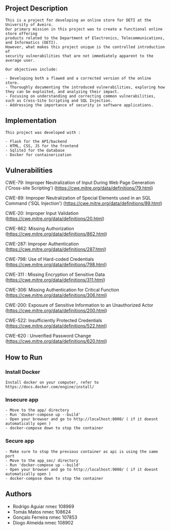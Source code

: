 ## Project Description

    This is a project for developing an online store for DETI at the University of Aveiro. 
    Our primary mission in this project was to create a functional online store offering 
    products related to the Department of Electronics, Telecommunications, and Informatics (DETI). 
    However, what makes this project unique is the controlled introduction of 
    security vulnerabilities that are not immediately apparent to the average user.

    Our objectives include:

    - Developing both a flawed and a corrected version of the online store.
    - Thoroughly documenting the introduced vulnerabilities, exploring how they can be exploited, and analyzing their impact.
    - Focusing on understanding and correcting common vulnerabilities, such as Cross-Site Scripting and SQL Injection.
    - Addressing the importance of security in software applications.

## Implementation

    This project was developed with :

    - Flask for the API/backend
    - HTML, CSS, JS for the frontend
    - Sqlite3 for the database
    - Docker for containerization

## Vulnerabilities 


CWE-79: Improper Neutralization of Input During Web Page Generation ('Cross-site Scripting') (https://cwe.mitre.org/data/definitions/79.html)

CWE-89: Improper Neutralization of Special Elements used in an SQL Command ('SQL Injection') (https://cwe.mitre.org/data/definitions/89.html)

CWE-20: Improper Input Validation (https://cwe.mitre.org/data/definitions/20.html)

CWE-862: Missing Authorization (https://cwe.mitre.org/data/definitions/862.html)

CWE-287: Improper Authentication (https://cwe.mitre.org/data/definitions/287.html)

CWE-798: Use of Hard-coded Credentials (https://cwe.mitre.org/data/definitions/798.html)

CWE-311 : Missing Encryption of Sensitive Data (https://cwe.mitre.org/data/definitions/311.html)

CWE-306: Missing Authentication for Critical Function (https://cwe.mitre.org/data/definitions/306.html)

CWE-200: Exposure of Sensitive Information to an Unauthorized Actor (https://cwe.mitre.org/data/definitions/200.html)

CWE-522: Insufficiently Protected Credentials (https://cwe.mitre.org/data/definitions/522.html)

CWE-620 : Unverified Password Change (https://cwe.mitre.org/data/definitions/620.html)



## How to Run 

### Install Docker

    Install docker on your computer, refer to https://docs.docker.com/engine/install/

### Insecure app 

    - Move to the app/ directory
    - Run 'docker-compose up --build'
    - Open your browser and go to http://localhost:8000/ ( if it doesnt automatically open )
    - docker-compose down to stop the container

### Secure app

    - Make sure to stop the previous container as api is using the same port
    - Move to the app_sec/ directory
    - Run 'docker-compose up --build'
    - Open your browser and go to http://localhost:9000/ ( if it doesnt automatically open )
    - docker-compose down to stop the container


## Authors

- Rodrigo Aguiar nmec 108969
- Tomás Matos nmec 108624
- Gonçalo Ferreira nmec 107853
- Diogo Almeida nmec 108902




